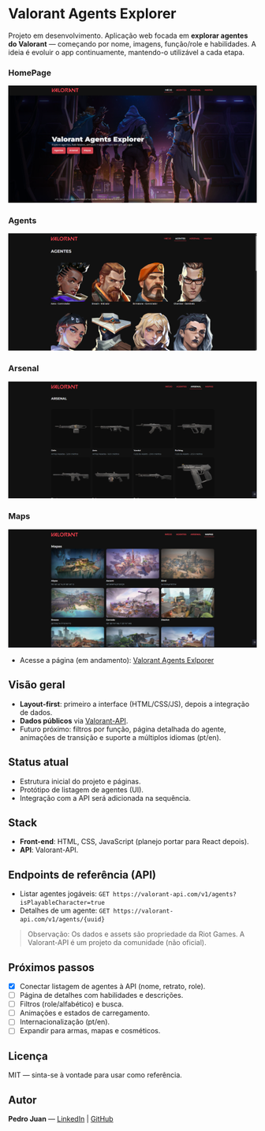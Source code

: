 # Valorant Agents Explorer

Projeto em desenvolvimento.
Aplicação web focada em **explorar agentes do Valorant** — começando por nome, imagens, função/role e habilidades. 
A ideia é evoluir o app continuamente, mantendo-o utilizável a cada etapa.

### HomePage
![Homepage do Valorant Agents Explorer](assets/screenshots/homepage.png)

### Agents
![AgentsPage do Valorant Agents Explorer](assets/screenshots/agentspage.png)

### Arsenal
![ArsenalPage do Valorant Agents Explorer](assets/screenshots/arsenalpage.png)

### Maps
![MapsPage do Valorant Agents Explorer](assets/screenshots/mapspage.png)

- Acesse a página (em andamento): [Valorant Agents Exlporer](https://pedrojuanofc.github.io/valorant-agents-explorer/)

## Visão geral
- **Layout-first**: primeiro a interface (HTML/CSS/JS), depois a integração de dados.
- **Dados públicos** via [Valorant-API](https://valorant-api.com/).
- Futuro próximo: filtros por função, página detalhada do agente, animações de transição e suporte a múltiplos idiomas (pt/en).

## Status atual
- Estrutura inicial do projeto e páginas.
- Protótipo de listagem de agentes (UI).
- Integração com a API será adicionada na sequência.

## Stack
- **Front-end**: HTML, CSS, JavaScript (planejo portar para React depois).
- **API**: Valorant-API.

## Endpoints de referência (API)
- Listar agentes jogáveis: `GET https://valorant-api.com/v1/agents?isPlayableCharacter=true`
- Detalhes de um agente: `GET https://valorant-api.com/v1/agents/{uuid}`

> Observação: Os dados e assets são propriedade da Riot Games. A Valorant-API é um projeto da comunidade (não oficial).


## Próximos passos
- [x] Conectar listagem de agentes à API (nome, retrato, role).
- [ ] Página de detalhes com habilidades e descrições.
- [ ] Filtros (role/alfabético) e busca.
- [ ] Animações e estados de carregamento.
- [ ] Internacionalização (pt/en).
- [ ] Expandir para armas, mapas e cosméticos.

## Licença
MIT — sinta-se à vontade para usar como referência.

## Autor
**Pedro Juan** — [LinkedIn](https://www.linkedin.com/in/pedro-juan-ferreira-saraiva/) | [GitHub](https://github.com/PedroJuanOfc)
